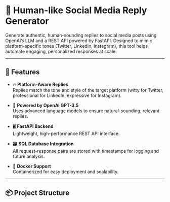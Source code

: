 # 🤖 Human-like Social Media Reply Generator

Generate authentic, human-sounding replies to social media posts using OpenAI’s LLM and a REST API powered by FastAPI. Designed to mimic platform-specific tones (Twitter, LinkedIn, Instagram), this tool helps automate engaging, personalized responses at scale.

---

## 🚀 Features

- 🔥 **Platform-Aware Replies**  
  Replies match the tone and style of the target platform (witty for Twitter, professional for LinkedIn, expressive for Instagram).

- 🧠 **Powered by OpenAI GPT-3.5**  
  Uses advanced language models to ensure natural-sounding, relevant replies.

- 🖥️ **FastAPI Backend**  
  Lightweight, high-performance REST API interface.

- 🗃️ **SQL Database Integration**  
  All request-response pairs are stored with timestamps for logging and future analysis.

- 🐳 **Docker Support**  
  Containerized for easy deployment and scalability.

---

## 📦 Project Structure

